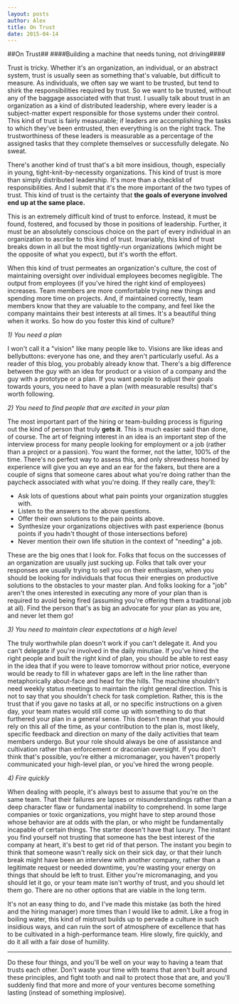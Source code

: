 ```yaml
---
layout: posts
author: Alex
title: On Trust
date: 2015-04-14
---
```


##On Trust##
####Building a machine that needs tuning, not driving####

Trust is tricky. Whether it's an organization, an individual, or an abstract system,
trust is usually seen as something that's valuable, but difficult to measure.
As individuals, we often say we want to be trusted, but tend to shirk the responsibilities
required by trust. So we want to be trusted, without any of the baggage associated with that trust.
I usually talk about trust in an organization as a kind of distributed leadership,
where every leader is a subject-matter expert responsible for those systems under their control.
This kind of trust is fairly measurable; if leaders are accomplishing the tasks to which
they've been entrusted, then everything is on the right track.
The trustworthiness of these leaders is measurable as a percentage of the assigned tasks that
they complete themselves or successfully delegate. No sweat.

There's another kind of trust that's a bit more insidious, though, especially in young,
tight-knit-by-necessity organizations. This kind of trust is more than simply
distributed leadership. It's more than a checklist of responsibilities.
And I submit that it's the more important of the two types of trust. 
This kind of trust is the certainty that **the goals of everyone involved end up at the same place.**

This is an extremely difficult kind of trust to enforce. 
Instead, it must be found, fostered, and focused by those in positions of leadership.
Further, it must be an absolutely conscious choice on the part of every individual in an organization
to ascribe to this kind of trust. Invariably, this kind of trust breaks down in all but the most
tightly-run organizations (which might be the opposite of what you expect), 
but it's worth the effort. 

When this kind of trust permeates an organization's culture,
the cost of maintaining oversight over individual employees becomes negligible. 
The output from employees (if you've hired the right kind of employees) increases.
Team members are more comfortable trying new things and spending more time on projects. 
And, if maintained correctly, team members know that they are valuable to the company,
and feel like the company maintains their best interests at all times.
It's a beautiful thing when it works. So how do you foster this kind of culture?

*1) You need a plan*

I won't call it a "vision" like many people like to. Visions are like ideas and bellybuttons:
everyone has one, and they aren't particularly useful. As a reader of this blog,
you probably already know that. There's a big difference between the guy with an 
idea for product or a vision of a company and the guy with a prototype or a plan.
If you want people to adjust their goals towards yours,
you need to have a plan (with measurable results) that's worth following.

*2) You need to find people that are excited in your plan*

The most important part of the hiring or team-building process is figuring out the kind of person
that truly **gets it**. This is much easier said than done, of course. 
The art of feigning interest in an idea is an important step of the interview process
for many people looking for employment or a job (rather than a project or a passion). 
You want the former, not the latter, 100% of the time. There's no perfect way to assess this,
and only shrewdness honed by experience will give you an eye and an ear for the fakers,
but there are a couple of signs that someone cares about what you're doing rather than
the paycheck associated with what you're doing. If they really care, they'll:

+ Ask lots of questions about what pain points your organization stuggles with. 
+ Listen to the answers to the above questions.
+ Offer their own solutions to the pain points above.
+ Synthesize your organizations objectives with past experience (bonus points if you hadn't thought of those intersections before)
+ Never mention their own life sitution in the context of "needing" a job.

These are the big ones that I look for. Folks that focus on the successes of an organization
are usually just sucking up. Folks that talk over your responses are usually trying to sell you
on their enthusiasm, when you should be looking for individuals that focus their energies
on productive solutions to the obstacles to your master plan.
And folks looking for a "job" aren't the ones interested in executing any more of your plan
than is required to avoid being fired (assuming you're offering them a traditional job at all).
Find the person that's as big an advocate for your plan as you are,
and never let them go!

*3) You need to maintain clear expectations at a high level*

The truly worthwhile plan doesn't work if you can't delegate it. 
And you can't delegate if you're involved in the daily minutiae.
If you've hired the right people and built the right kind of plan,
you should be able to rest easy in the idea that if you were to leave tomorrow without prior notice,
everyone would be ready to fill in whatever gaps are left in the line rather than
metaphorically about-face and head for the hills.
The machine shouldn't need weekly status meetings to maintain the right general direction.
This is not to say that you shouldn't check for task completion.
Rather, this is the trust that if you gave no tasks at all, or no specific instructions
on a given day, your team mates would still come up with something to do that furthered your
plan in a general sense. This doesn't mean that you should rely on this all of the time,
as your contribution to the plan is, most likely, specific feedback and direction on many
of the daily activities that team members undergo. But your role should always be one
of assistance and cultivation rather than enforcement or draconian oversight.
If you don't think that's possible, you're either a micromanager,
you haven't properly communicated your high-level plan, or you've hired the wrong people.

*4) Fire quickly*

When dealing with people, it's always best to assume that you're on the same team.
That their failures are lapses or misunderstandings rather than a deep
character flaw or fundamental inability to comprehend. In some large companies
or toxic organizations, you might have to step around those whose behavior
are at odds with the plan, or who might be fundamentally incapable of certain things.
The starter doesn't have that luxury. The instant you find yourself not trusting
that someone has the best interest of the company at heart, it's best to get rid of that person.
The instant you begin to think that someone wasn't really sick on their sick day,
or that their lunch break might have been an interview with another company,
rather than a legitimate request or needed downtime, you're wasting your energy on things
that should be left to trust. Either you're micromanaging, and you should let it go,
or your team mate isn't worthy of trust, and you should let them go.
There are no other options that are viable in the long term.

It's not an easy thing to do, and I've made this mistake (as both the hired and the hiring manager)
more times than I would like to admit. Like a frog in boiling water,
this kind of mistrust builds up to pervade a culture in such insidious ways, 
and can ruin the sort of atmosphere of excellence that has to be cultivated in
a high-performance team. Hire slowly, fire quickly, and do it all with a fair dose of humility.

----

Do these four things, and you'll be well on your way to having a team that trusts each other.
Don't waste your time with teams that aren't built around these principles,
and fight tooth and nail to protect those that are, and you'll suddenly find
that more and more of your ventures become something lasting (instead of something implosive).







































































